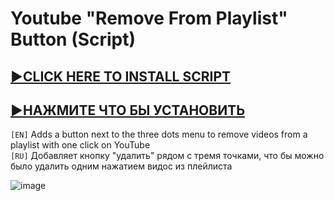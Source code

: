 # Youtube "Remove From Playlist" Button (Script)

## [▶️CLICK HERE TO INSTALL SCRIPT](https://github.com/lynrayy/YT-RM-BTN/raw/refs/heads/main/Youtube%20-Remove%20From%20Playlist-%20Button-1.600.user.js)  
## [▶️НАЖМИТЕ ЧТО БЫ УСТАНОВИТЬ](https://github.com/lynrayy/YT-RM-BTN/raw/refs/heads/main/Youtube%20-Remove%20From%20Playlist-%20Button-1.600.user.js)  

`[EN]` Adds a button next to the three dots menu to remove videos from a playlist with one click on YouTube  
`[RU]` Добавляет кнопку "удалить" рядом с тремя точками, что бы можно было удалить одним нажатием видос из плейлиста  

![image](https://github.com/user-attachments/assets/d7e197e1-52a0-4d35-83ef-a7ec557ae4b4)
